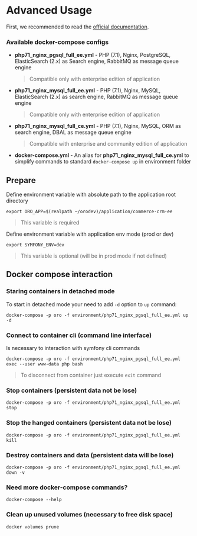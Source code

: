 # Advanced Usage

First, we recommended to read the [official documentation](https://docs.docker.com/compose/overview/). 

### Available docker-compose configs
* **php71_nginx_pgsql_full_ee.yml** - PHP (7.1), Nginx, PostgreSQL, ElasticSearch (2.x) as Search engine, RabbitMQ as message queue engine  
  > Compatible only with enterprise edition of application

* **php71_nginx_mysql_full_ee.yml** - PHP (7.1), Nginx, MySQL, ElasticSearch (2.x) as search engine, RabbitMQ as message queue engine  
  > Compatible only with enterprise edition of application
* **php71_nginx_mysql_full_ce.yml** - PHP (7.1), Nginx, MySQL, ORM as search engine, DBAL as  message queue engine  
  > Compatible with enterprise and community edition of application
* **docker-compose.yml** - An alias for **php71_nginx_mysql_full_ce.yml** to simplify commands to standard `docker-compose up` in environment folder

## Prepare
Define environment variable with absolute path to the application root directory
```
export ORO_APP=$(realpath ~/orodev)/application/commerce-crm-ee
```
> This variable is required

Define environment variable with application env mode (prod or dev)
```
export SYMFONY_ENV=dev
```
> This variable is optional (will be in prod mode if not defined)

## Docker compose interaction

### Staring containers in detached mode
To start in detached mode your need to add `-d` option to `up` command:
```
docker-compose -p oro -f environment/php71_nginx_pgsql_full_ee.yml up -d
```

### Connect to container cli (command line interface) 
Is necessary to interaction with symfony cli commands
```
docker-compose -p oro -f environment/php71_nginx_pgsql_full_ee.yml exec --user www-data php bash
```
> To disconnect from container just execute `exit` command

### Stop containers (persistent data not be lose)
```
docker-compose -p oro -f environment/php71_nginx_pgsql_full_ee.yml stop
```

### Stop the hanged containers (persistent data not be lose)
```
docker-compose -p oro -f environment/php71_nginx_pgsql_full_ee.yml kill
```

### Destroy containers and data (persistent data will be lose)
```
docker-compose -p oro -f environment/php71_nginx_pgsql_full_ee.yml down -v
```

### Need more docker-compose commands?
```
docker-compose --help
```

### Clean up unused volumes (necessary to free disk space)
```
docker volumes prune
```
